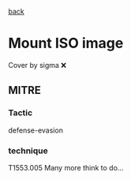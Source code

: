 [back](../index.md)
# Mount ISO image
Cover by sigma :x: 
## MITRE
### Tactic
defense-evasion
### technique
T1553.005
Many more think to do...